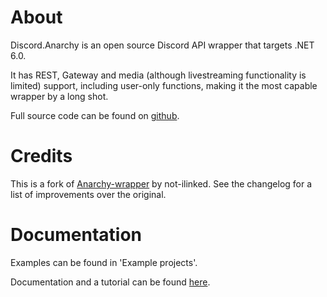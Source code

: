 # About
Discord.Anarchy is an open source Discord API wrapper that targets .NET 6.0.

It has REST, Gateway and media (although livestreaming functionality is limited) support, including user-only functions, making it the most capable wrapper by a long shot.

Full source code can be found on [github](https://github.com/andreas-henning/Anarchy/tree/deployed).

# Credits

This is a fork of [Anarchy-wrapper](https://www.nuget.org/packages/Anarchy-wrapper) by not-ilinked. See the changelog for a list of improvements over the original.

# Documentation

Examples can be found in 'Example projects'.

Documentation and a tutorial can be found [here](https://ilinked1337.gitbook.io/anarchy/).